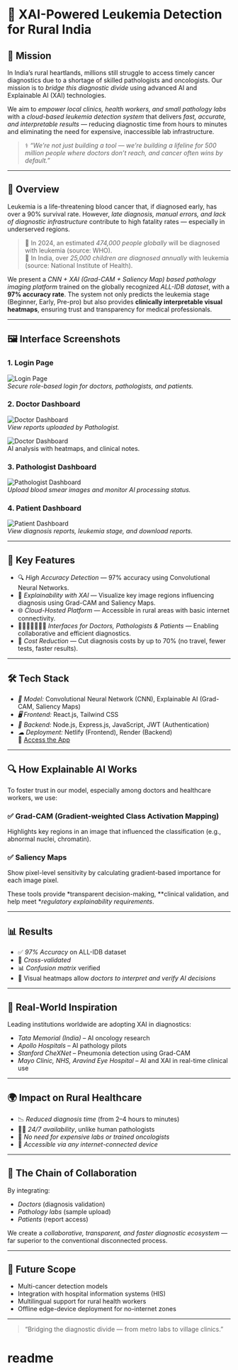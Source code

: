 # 🧬 XAI-Powered Leukemia Detection for Rural India

## 🌟 Mission

In India’s rural heartlands, millions still struggle to access timely cancer diagnostics due to a shortage of skilled pathologists and oncologists. Our mission is to *bridge this diagnostic divide* using advanced AI and Explainable AI (XAI) technologies.

We aim to *empower local clinics, health workers, and small pathology labs* with a *cloud-based leukemia detection system* that delivers *fast, accurate, and interpretable results* — reducing diagnostic time from hours to minutes and eliminating the need for expensive, inaccessible lab infrastructure.

> ⚕ *“We’re not just building a tool — we’re building a lifeline for 500 million people where doctors don’t reach, and cancer often wins by default.”*

---

## 🚀 Overview

Leukemia is a life-threatening blood cancer that, if diagnosed early, has over a 90% survival rate. However, *late diagnosis, manual errors, and lack of diagnostic infrastructure* contribute to high fatality rates — especially in underserved regions.

> 📌 In 2024, an estimated *474,000 people globally* will be diagnosed with leukemia (source: WHO).  
> 📌 In India, over *25,000 children are diagnosed annually* with leukemia (source: National Institute of Health).

We present a *CNN + XAI (Grad-CAM + Saliency Map) based pathology imaging platform* trained on the globally recognized *ALL-IDB dataset*, with a **97% accuracy rate**. The system not only predicts the leukemia stage (Beginner, Early, Pre-pro) but also provides **clinically interpretable visual heatmaps**, ensuring trust and transparency for medical professionals.

---

## 🖼️ Interface Screenshots

### 1. Login Page  
![Login Page](./screenshots/login_page.png)  
*Secure role-based login for doctors, pathologists, and patients.*

### 2. Doctor Dashboard  
![Doctor Dashboard](./screenshots/doctor_dashboard.png)  
*View reports uploaded by Pathologist.*

![Doctor Dashboard](./screenshots/xai_analysis.png)  
AI analysis with heatmaps, and clinical notes.


### 3. Pathologist Dashboard  
![Pathologist Dashboard](./screenshots/pathologist_dashboard.png)  
*Upload blood smear images and monitor AI processing status.*

### 4. Patient Dashboard  
![Patient Dashboard](./screenshots/patient_dashboard.png)  
*View diagnosis reports, leukemia stage, and download reports.*

---

## 🧠 Key Features

- 🔍 *High Accuracy Detection* — 97% accuracy using Convolutional Neural Networks.
- 🌈 *Explainability with XAI* — Visualize key image regions influencing diagnosis using Grad-CAM and Saliency Maps.
- 🌐 *Cloud-Hosted Platform* — Accessible in rural areas with basic internet connectivity.
- 👨‍⚕👩‍🔬👨‍👩‍👧 *Interfaces for Doctors, Pathologists & Patients* — Enabling collaborative and efficient diagnostics.
- 💸 *Cost Reduction* — Cut diagnosis costs by up to 70% (no travel, fewer tests, faster results).

---

## 🛠 Tech Stack

- *🧩 Model:* Convolutional Neural Network (CNN), Explainable AI (Grad-CAM, Saliency Maps)
- *🖥 Frontend:* React.js, Tailwind CSS
- *🔧 Backend:* Node.js, Express.js, JavaScript, JWT (Authentication)
- *☁ Deployment:* Netlify (Frontend), Render (Backend)  
  🔗 [Access the App](https://bejewelled-melomakarona-2b6175.netlify.app/)

---

## 🔍 How Explainable AI Works

To foster trust in our model, especially among doctors and healthcare workers, we use:

### ✅ Grad-CAM (Gradient-weighted Class Activation Mapping)
Highlights key regions in an image that influenced the classification (e.g., abnormal nuclei, chromatin).

### ✅ Saliency Maps
Show pixel-level sensitivity by calculating gradient-based importance for each image pixel.

These tools provide *transparent decision-making, **clinical validation, and help meet **regulatory explainability requirements*.

---

## 📊 Results

- ✅ *97% Accuracy* on ALL-IDB dataset
- 🔁 *Cross-validated*
- 📊 *Confusion matrix* verified
- 📌 Visual heatmaps allow *doctors to interpret and verify AI decisions*

---

## 🏥 Real-World Inspiration

Leading institutions worldwide are adopting XAI in diagnostics:

- *Tata Memorial (India)* – AI oncology research
- *Apollo Hospitals* – AI pathology pilots
- *Stanford CheXNet* – Pneumonia detection using Grad-CAM
- *Mayo Clinic, NHS, Aravind Eye Hospital* – AI and XAI in real-time clinical use

---

## 🌍 Impact on Rural Healthcare

- 📉 *Reduced diagnosis time* (from 2–4 hours to minutes)
- 👩‍⚕ *24/7 availability*, unlike human pathologists
- 🚫 *No need for expensive labs or trained oncologists*
- 🏥 *Accessible via any internet-connected device*

---

## 🔗 The Chain of Collaboration

By integrating:
- *Doctors* (diagnosis validation)
- *Pathology labs* (sample upload)
- *Patients* (report access)

We create a *collaborative, transparent, and faster diagnostic ecosystem* — far superior to the conventional disconnected process.

---

## 📌 Future Scope

- Multi-cancer detection models
- Integration with hospital information systems (HIS)
- Multilingual support for rural health workers
- Offline edge-device deployment for no-internet zones

---

> “Bridging the diagnostic divide — from metro labs to village clinics.”
# readme
